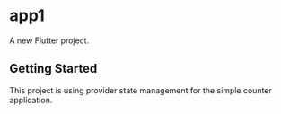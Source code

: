 # app1

A new Flutter project.

## Getting Started

This project is using provider state management for the simple 
counter application.
